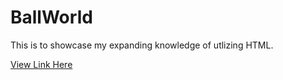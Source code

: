 # BallWorld

This is to showcase my expanding knowledge of utlizing HTML. 

[View Link Here](https://ashleyhackettcode.github.html/Ballworld/)
